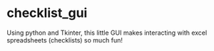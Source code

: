 # checklist_gui
Using python and Tkinter, this little GUI makes interacting with excel spreadsheets (checklists) so much fun!
